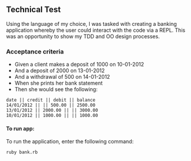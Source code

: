 ## Technical Test

Using the language of my choice, I was tasked with creating a banking application whereby the user could interact with the code via a REPL. This was an opportunity to show my TDD and OO design processes.

### Acceptance criteria
* Given a client makes a deposit of 1000 on 10-01-2012
* And a deposit of 2000 on 13-01-2012
* And a withdrawal of 500 on 14-01-2012
* When she prints her bank statement
* Then she would see the following:

```
date || credit || debit || balance
14/01/2012 || || 500.00 || 2500.00
13/01/2012 || 2000.00 || || 3000.00
10/01/2012 || 1000.00 || || 1000.00
```

#### To run app:

To run the application, enter the following command:

`ruby bank.rb`
